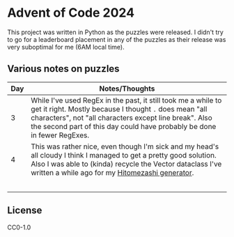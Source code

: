 # Advent of Code 2024
This project was written in Python as the puzzles were released. I didn't try to go for a leaderboard placement in any of the puzzles as their release was very suboptimal for me (6AM local time).

## Various notes on puzzles

| **Day** | **Notes/Thoughts**                                                                                                                                                                                                                                                          |
|---------|-----------------------------------------------------------------------------------------------------------------------------------------------------------------------------------------------------------------------------------------------------------------------------|
| 3       | While I've used RegEx in the past, it still took me a while to get it right. Mostly because I thought `.` does mean "all characters", not "all characters except line break".  Also the second part of this day could have probably be done in fewer RegExes.               |
| 4       | This was rather nice, even though I'm sick and my head's all cloudy I think I managed to get a pretty good solution. Also I was able to (kinda) recycle the Vector dataclass I've written a while ago for my [Hitomezashi generator](https://github.com/Schlecknits/hitomezashi). |
|         |                                                                                                                                                                                                                                                                             |
|         |                                                                                                                                                                                                                                                                             |
|         |                                                                                                                                                                                                                                                                             |
|         |                                                                                                                                                                                                                                                                             |
|         |                                                                                                                                                                                                                                                                             |

## License

CC0-1.0

